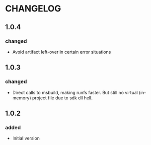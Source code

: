 # CHANGELOG

## 1.0.4

### changed

* Avoid artifact left-over in certain error situations

## 1.0.3 

### changed

* Direct calls to msbuild, making runfs faster. But still no virtual (in-memory) project file due to sdk dll hell.

## 1.0.2

### added

* Initial version
